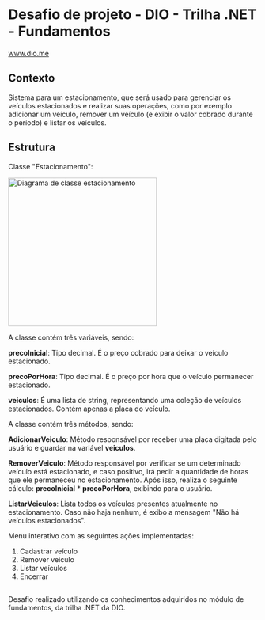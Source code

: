 # Desafio de projeto - DIO - Trilha .NET - Fundamentos
www.dio.me

## Contexto
Sistema para um estacionamento, que será usado para gerenciar os veículos estacionados e realizar suas operações, como por exemplo adicionar um veículo, remover um veículo (e exibir o valor cobrado durante o período) e listar os veículos.

## Estrutura
Classe "Estacionamento":

<img src="https://github.com/digitalinnovationone/trilha-net-fundamentos-desafio/blob/main/diagrama_classe_estacionamento.png?raw=true" alt="Diagrama de classe estacionamento" width="300"/>

A classe contém três variáveis, sendo:

**precoInicial**: Tipo decimal. É o preço cobrado para deixar o veículo estacionado.

**precoPorHora**: Tipo decimal. É o preço por hora que o veículo permanecer estacionado.

**veiculos**: É uma lista de string, representando uma coleção de veículos estacionados. Contém apenas a placa do veículo.

A classe contém três métodos, sendo:

**AdicionarVeiculo**: Método responsável por receber uma placa digitada pelo usuário e guardar na variável **veiculos**.

**RemoverVeiculo**: Método responsável por verificar se um determinado veículo está estacionado, e caso positivo, irá pedir a quantidade de horas que ele permaneceu no estacionamento. Após isso, realiza o seguinte cálculo: **precoInicial** * **precoPorHora**, exibindo para o usuário.

**ListarVeiculos**: Lista todos os veículos presentes atualmente no estacionamento. Caso não haja nenhum, é exibo a mensagem "Não há veículos estacionados".

Menu interativo com as seguintes ações implementadas:
1. Cadastrar veículo
2. Remover veículo
3. Listar veículos
4. Encerrar

## 
Desafio realizado utilizando os conhecimentos adquiridos no módulo de fundamentos, da trilha .NET da DIO.

